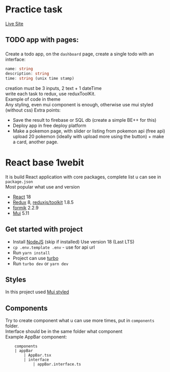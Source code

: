 # Practice task

[Live Site](https://clever-jelly-cad347.netlify.app/)


## TODO app with pages:
### 
Create a todo app,
on the `dashboard` page, create a single todo with an interface:
```ts
name: string
description: string
time: string (unix time stamp)
```
creation must be 3 inputs, 2 text + 1 dateTime  
write each task to redux, use reduxToolKit.  
Example of code in theme  
Any styling, even mui component is enough, otherwise use mui styled (without css)
Extra points:
* Save the result to firebase or SQL db (create a simple BE++ for this)  
* Deploy app in free deploy platform  
* Make a pokemon page, with slider or listing from pokemon api (free api)
upload 20 pokemon (ideally with upload more using the button) + make a card, another page.


# React base 1webit
It is build React application with core packages, complete list u can see in `package.json`  
Most popular what use and version  
- [React](https://reactjs.org/) 18
- [Redux](https://redux.js.org/) 8, [reduxjs/toolkit](https://redux-toolkit.js.org/) 1.8.5
- [formik](https://formik.org/) 2.2.9
- [Mui](https://mui.com/) 5.11
## Get started with project  
- Install [NodeJS](https://nodejs.org/en/) (skip if installed)  Use version 18 (Last LTS)
- `cp .env.template .env` - use for api url
- Run `yarn install`
- Project can use [turbo](https://turbo.build/repo/docs)
- Run `turbo dev` or `yarn dev`

## Styles
In this project used [Mui styled](https://mui.com/system/styled/)

## Components
Try to create component what u can use more times, put in `components` folder.  
Interface should be in the same folder what component  
Example AppBar component:
```
    components
    | appBar
        | AppBar.tsx
        | interface
            | appBar.interface.ts
```

